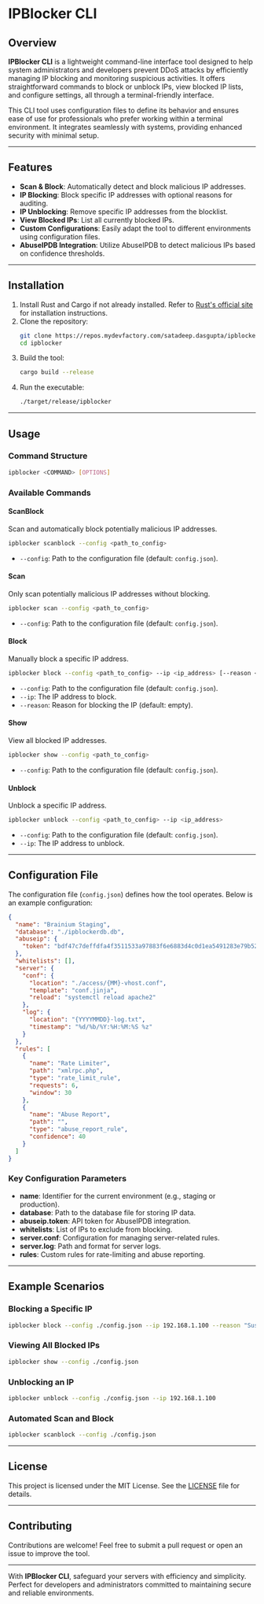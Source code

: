 # IPBlocker CLI

## Overview

**IPBlocker CLI** is a lightweight command-line interface tool designed to help system administrators and developers prevent DDoS attacks by efficiently managing IP blocking and monitoring suspicious activities. It offers straightforward commands to block or unblock IPs, view blocked IP lists, and configure settings, all through a terminal-friendly interface.

This CLI tool uses configuration files to define its behavior and ensures ease of use for professionals who prefer working within a terminal environment. It integrates seamlessly with systems, providing enhanced security with minimal setup.

---

## Features

- **Scan & Block**: Automatically detect and block malicious IP addresses.
- **IP Blocking**: Block specific IP addresses with optional reasons for auditing.
- **IP Unblocking**: Remove specific IP addresses from the blocklist.
- **View Blocked IPs**: List all currently blocked IPs.
- **Custom Configurations**: Easily adapt the tool to different environments using configuration files.
- **AbuseIPDB Integration**: Utilize AbuseIPDB to detect malicious IPs based on confidence thresholds.

---

## Installation

1. Install Rust and Cargo if not already installed. Refer to [Rust's official site](https://www.rust-lang.org/) for installation instructions.
2. Clone the repository:
   ```bash
   git clone https://repos.mydevfactory.com/satadeep.dasgupta/ipblocker
   cd ipblocker
   ```
3. Build the tool:
   ```bash
   cargo build --release
   ```
4. Run the executable:
   ```bash
   ./target/release/ipblocker
   ```

---

## Usage

### Command Structure

```bash
ipblocker <COMMAND> [OPTIONS]
```

### Available Commands

#### **ScanBlock**
Scan and automatically block potentially malicious IP addresses.

```bash
ipblocker scanblock --config <path_to_config>
```

- `--config`: Path to the configuration file (default: `config.json`).

#### **Scan**
Only scan potentially malicious IP addresses without blocking.

```bash
ipblocker scan --config <path_to_config>
```

- `--config`: Path to the configuration file (default: `config.json`).

#### **Block**
Manually block a specific IP address.

```bash
ipblocker block --config <path_to_config> --ip <ip_address> [--reason <reason>]
```

- `--config`: Path to the configuration file (default: `config.json`).
- `--ip`: The IP address to block.
- `--reason`: Reason for blocking the IP (default: empty).

#### **Show**
View all blocked IP addresses.

```bash
ipblocker show --config <path_to_config>
```

- `--config`: Path to the configuration file (default: `config.json`).

#### **Unblock**
Unblock a specific IP address.

```bash
ipblocker unblock --config <path_to_config> --ip <ip_address>
```

- `--config`: Path to the configuration file (default: `config.json`).
- `--ip`: The IP address to unblock.

---

## Configuration File

The configuration file (`config.json`) defines how the tool operates. Below is an example configuration:

```json
{
  "name": "Brainium Staging",
  "database": "./ipblockerdb.db",
  "abuseip": {
    "token": "bdf47c7deffdfa4f3511533a97883f6e6883d4c0d1ea5491283e79b52d26b017b9c1ea954ccb64eb"
  },
  "whitelists": [],
  "server": {
    "conf": {
      "location": "./access/{MM}-vhost.conf",
      "template": "conf.jinja",
      "reload": "systemctl reload apache2"
    },
    "log": {
      "location": "{YYYYMMDD}-log.txt",
      "timestamp": "%d/%b/%Y:%H:%M:%S %z"
    }
  },
  "rules": [
    {
      "name": "Rate Limiter",
      "path": "xmlrpc.php",
      "type": "rate_limit_rule",
      "requests": 6,
      "window": 30
    },
    {
      "name": "Abuse Report",
      "path": "",
      "type": "abuse_report_rule",
      "confidence": 40
    }
  ]
}
```

### Key Configuration Parameters

- **name**: Identifier for the current environment (e.g., staging or production).
- **database**: Path to the database file for storing IP data.
- **abuseip.token**: API token for AbuseIPDB integration.
- **whitelists**: List of IPs to exclude from blocking.
- **server.conf**: Configuration for managing server-related rules.
- **server.log**: Path and format for server logs.
- **rules**: Custom rules for rate-limiting and abuse reporting.

---

## Example Scenarios

### Blocking a Specific IP

```bash
ipblocker block --config ./config.json --ip 192.168.1.100 --reason "Suspicious activity detected"
```

### Viewing All Blocked IPs

```bash
ipblocker show --config ./config.json
```

### Unblocking an IP

```bash
ipblocker unblock --config ./config.json --ip 192.168.1.100
```

### Automated Scan and Block

```bash
ipblocker scanblock --config ./config.json
```

---

## License

This project is licensed under the MIT License. See the [LICENSE](LICENSE) file for details.

---

## Contributing

Contributions are welcome! Feel free to submit a pull request or open an issue to improve the tool.

---

With **IPBlocker CLI**, safeguard your servers with efficiency and simplicity. Perfect for developers and administrators committed to maintaining secure and reliable environments.

